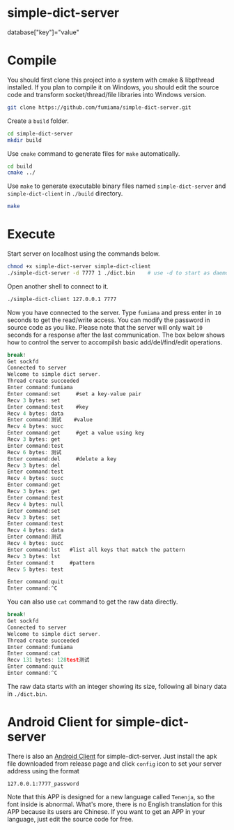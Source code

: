 # simple-dict-server
database["key"]="value"

# Compile
You should first clone this project into a system with cmake & libpthread installed.
If you plan to compile it on Windows, you should edit the source code and transform socket/thread/file libraries into Windows version.
```bash
git clone https://github.com/fumiama/simple-dict-server.git
```
Create a `build` folder.
```bash
cd simple-dict-server
mkdir build
```
Use `cmake` command to generate files for `make` automatically.
```bash
cd build
cmake ../
```
Use `make` to generate executable binary files named `simple-dict-server` and `simple-dict-client` in `./build` directory.
```bash
make
```

# Execute
Start server on localhost using the commands below.
```bash
chmod +x simple-dict-server simple-dict-client
./simple-dict-server -d 7777 1 ./dict.bin    # use -d to start as daemon
```
Open another shell to connect to it.
```bash
./simple-dict-client 127.0.0.1 7777
```
Now you have connected to the server. Type `fumiama` and press enter in `10` seconds to get the read/write access. You can modify the password in source code as you like. Please note that the server will only wait `10` seconds for a response after the last communication. The box below shows how to control the server to accompilsh basic add/del/find/edit operations.
```c
break!
Get sockfd
Connected to server
Welcome to simple dict server.
Thread create succeeded
Enter command:fumiama
Enter command:set     #set a key-value pair
Recv 3 bytes: set
Enter command:test    #key
Recv 4 bytes: data
Enter command:测试    #value
Recv 4 bytes: succ
Enter command:get     #get a value using key
Recv 3 bytes: get
Enter command:test
Recv 6 bytes: 测试
Enter command:del     #delete a key
Recv 3 bytes: del
Enter command:test
Recv 4 bytes: succ
Enter command:get
Recv 3 bytes: get
Enter command:test
Recv 4 bytes: null
Enter command:set
Recv 3 bytes: set
Enter command:test
Recv 4 bytes: data
Enter command:测试
Recv 4 bytes: succ
Enter command:lst   #list all keys that match the pattern
Recv 3 bytes: lst
Enter command:t     #pattern
Recv 5 bytes: test

Enter command:quit
Enter command:^C
```
You can also use `cat` command to get the raw data directly.
```c
break!
Get sockfd
Connected to server
Welcome to simple dict server.
Thread create succeeded
Enter command:fumiama
Enter command:cat
Recv 131 bytes: 128test测试
Enter command:quit
Enter command:^C
```
The raw data starts with an integer showing its size, following all binary data in `./dict.bin`.

# Android Client for simple-dict-server
There is also an [Android Client](https://github.com/fumiama/simple-dict-android) for simple-dict-server. Just install the apk file downloaded from release page and click `config` icon to set your server address using the format
```
127.0.0.1:7777_password
```
Note that this APP is designed for a new language called `Tenenja`, so the font inside is abnormal. What's more, there is no English translation for this APP because its users are Chinese. If you want to get an APP in your language, just edit the source code for free.